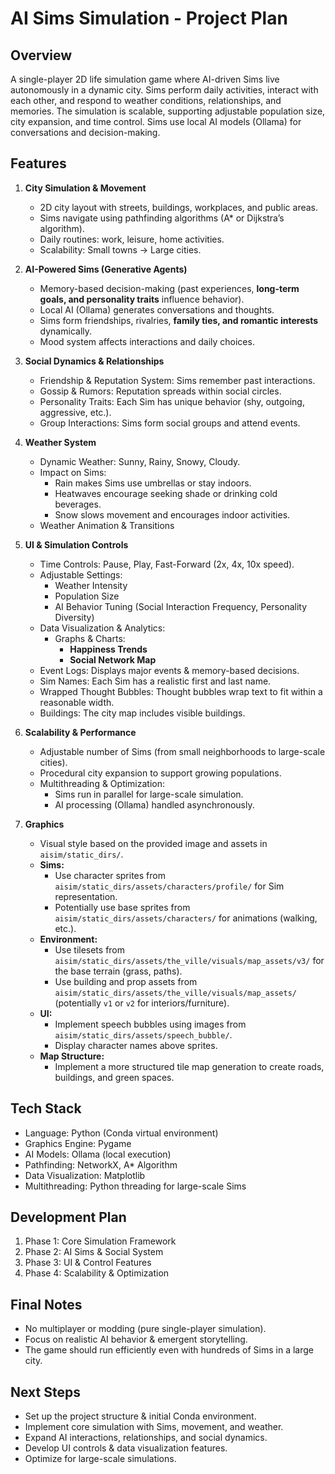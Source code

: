 # AI Sims Simulation - Project Plan

## Overview

A single-player 2D life simulation game where AI-driven Sims live autonomously in a dynamic city. Sims perform daily activities, interact with each other, and respond to weather conditions, relationships, and memories. The simulation is scalable, supporting adjustable population size, city expansion, and time control. Sims use local AI models (Ollama) for conversations and decision-making.

## Features

1.  **City Simulation & Movement**

    *   2D city layout with streets, buildings, workplaces, and public areas.
    *   Sims navigate using pathfinding algorithms (A* or Dijkstra’s algorithm).
    *   Daily routines: work, leisure, home activities.
    *   Scalability: Small towns → Large cities.

2.  **AI-Powered Sims (Generative Agents)**

    *   Memory-based decision-making (past experiences, **long-term goals, and personality traits** influence behavior).
    *   Local AI (Ollama) generates conversations and thoughts.
    *   Sims form friendships, rivalries, **family ties, and romantic interests** dynamically.
    *   Mood system affects interactions and daily choices.

3.  **Social Dynamics & Relationships**

    *   Friendship & Reputation System: Sims remember past interactions.
    *   Gossip & Rumors: Reputation spreads within social circles.
    *   Personality Traits: Each Sim has unique behavior (shy, outgoing, aggressive, etc.).
    *   Group Interactions: Sims form social groups and attend events.

4.  **Weather System**

    *   Dynamic Weather: Sunny, Rainy, Snowy, Cloudy.
    *   Impact on Sims:
        *   Rain makes Sims use umbrellas or stay indoors.
        *   Heatwaves encourage seeking shade or drinking cold beverages.
        *   Snow slows movement and encourages indoor activities.
    *   Weather Animation & Transitions

5.  **UI & Simulation Controls**

    *   Time Controls: Pause, Play, Fast-Forward (2x, 4x, 10x speed).
    *   Adjustable Settings:
        *   Weather Intensity
        *   Population Size
        *   AI Behavior Tuning (Social Interaction Frequency, Personality Diversity)
    *   Data Visualization & Analytics:
        *   Graphs & Charts:
            *   **Happiness Trends**
            *   **Social Network Map**
    *   Event Logs: Displays major events & memory-based decisions.
    *   Sim Names: Each Sim has a realistic first and last name.
    *   Wrapped Thought Bubbles: Thought bubbles wrap text to fit within a reasonable width.
    *   Buildings: The city map includes visible buildings.
6.  **Scalability & Performance**

    *   Adjustable number of Sims (from small neighborhoods to large-scale cities).
    *   Procedural city expansion to support growing populations.
    *   Multithreading & Optimization:
        *   Sims run in parallel for large-scale simulation.
        *   AI processing (Ollama) handled asynchronously.

7. **Graphics**

    *   Visual style based on the provided image and assets in `aisim/static_dirs/`.
    *   **Sims:**
        *   Use character sprites from `aisim/static_dirs/assets/characters/profile/` for Sim representation.
        *   Potentially use base sprites from `aisim/static_dirs/assets/characters/` for animations (walking, etc.).
    *   **Environment:**
        *   Use tilesets from `aisim/static_dirs/assets/the_ville/visuals/map_assets/v3/` for the base terrain (grass, paths).
        *   Use building and prop assets from `aisim/static_dirs/assets/the_ville/visuals/map_assets/` (potentially `v1` or `v2` for interiors/furniture).
    *   **UI:**
        *   Implement speech bubbles using images from `aisim/static_dirs/assets/speech_bubble/`.
        *   Display character names above sprites.
    *   **Map Structure:**
        *   Implement a more structured tile map generation to create roads, buildings, and green spaces.






## Tech Stack

*   Language: Python (Conda virtual environment)
*   Graphics Engine: Pygame
*   AI Models: Ollama (local execution)
*   Pathfinding: NetworkX, A* Algorithm
*   Data Visualization: Matplotlib
*   Multithreading: Python threading for large-scale Sims

## Development Plan

1.  Phase 1: Core Simulation Framework
2.  Phase 2: AI Sims & Social System
3.  Phase 3: UI & Control Features
4.  Phase 4: Scalability & Optimization

## Final Notes

*   No multiplayer or modding (pure single-player simulation).
*   Focus on realistic AI behavior & emergent storytelling.
*   The game should run efficiently even with hundreds of Sims in a large city.

## Next Steps

*   Set up the project structure & initial Conda environment.
*   Implement core simulation with Sims, movement, and weather.
*   Expand AI interactions, relationships, and social dynamics.
*   Develop UI controls & data visualization features.
*   Optimize for large-scale simulations.
